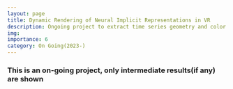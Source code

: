 ```yaml
---
layout: page
title: Dynamic Rendering of Neural Implicit Representations in VR
description: Ongoing project to extract time series geometry and color information extraction from SDF-based models and realize real-time rendering of dynamic meshes in VR
img: 
importance: 6
category: On Going(2023-)
---
```

<h3 class="card-title"><span class="font-weight-bold">This is an on-going project, only intermediate results(if any) are shown</span></h3>
